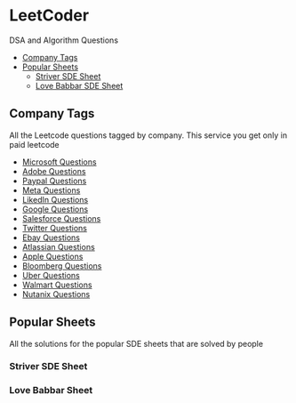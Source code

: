 # LeetCoder
DSA and Algorithm Questions

- [Company Tags](#company-tags)
- [Popular Sheets](#popular-sheets)
  - [Striver SDE Sheet](#striver-sde-sheet)
  - [Love Babbar SDE Sheet](#love-babbar-sde-sheet)


## Company Tags

All the Leetcode questions tagged by company. This service you get only in paid leetcode

- [Microsoft Questions](./company-tags/microsoft-questions.md)
- [Adobe Questions](./company-tags/adobe-questions.md)
- [Paypal Questions](./company-tags/paypal-questions.md)
- [Meta Questions](./company-tags/fb-questions.md)
- [LikedIn Questions](./company-tags/linkedin-questions.md)
- [Google Questions](./company-tags/google-questions.md)
- [Salesforce Questions](./company-tags/salesforce-questions.md)
- [Twitter Questions](./company-tags/twitter-questions.md)
- [Ebay Questions](./company-tags/ebay-questions.md)
- [Atlassian Questions](./company-tags/atlassian-questions.md)
- [Apple Questions](./company-tags/apple-questions.md)
- [Bloomberg Questions](./company-tags/bloomberg-questions.md)
- [Uber Questions](./company-tags/uber-questions.md)
- [Walmart Questions](./company-tags/walmart-labs-questions.md)
- [Nutanix Questions](./company-tags/nutanix-questions.md)

## Popular Sheets

All the solutions for the popular SDE sheets that are solved by people

### Striver SDE Sheet

### Love Babbar Sheet
